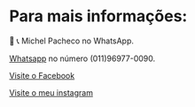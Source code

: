
# Para mais informações: 

📲 📞 Michel Pacheco no WhatsApp.

<a href="https://wa.me/message/L2W26WS2QTOHB1">Whatsapp</a> no número (011)96977-0090.

<a href="https://www.facebook.com/Michelimovel"> Visite o Facebook</a> 


<a href="m.me/Michelimovel"></a>

<a href="https://www.instagram.com/michel_imoveis/">Visite o meu instagram</a>

